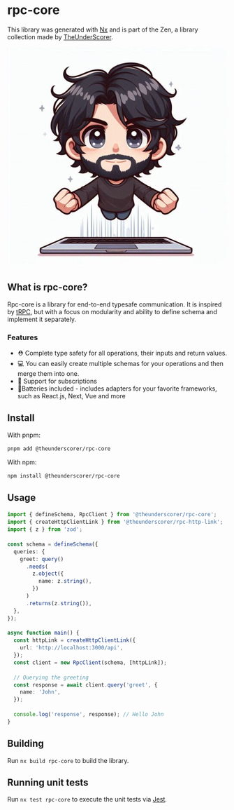 # rpc-core

This library was generated with [Nx](https://nx.dev) and is part of the Zen, a library collection made by [TheUnderScorer](https://github.com/TheUnderScorer).

![logo.png](../../assets/logo.png)

## What is rpc-core?

Rpc-core is a library for end-to-end typesafe communication.
It is inspired by [tRPC](https://github.com/trpc/trpc), but with a focus on modularity and ability to define schema and implement it separately.

### Features

- ⛑️ Complete type safety for all operations, their inputs and return values.
- 💻 You can easily create multiple schemas for your operations and then merge them into one.
- 👀 Support for subscriptions
- 🔋Batteries included - includes adapters for your favorite frameworks, such as React.js, Next, Vue and more

## Install

With pnpm:

```bash
pnpm add @theunderscorer/rpc-core
```

With npm:

```bash
npm install @theunderscorer/rpc-core
```

## Usage

```ts
import { defineSchema, RpcClient } from '@theunderscorer/rpc-core';
import { createHttpClientLink } from '@theunderscorer/rpc-http-link';
import { z } from 'zod';

const schema = defineSchema({
  queries: {
    greet: query()
      .needs(
        z.object({
          name: z.string(),
        })
      )
      .returns(z.string()),
  },
});

async function main() {
  const httpLink = createHttpClientLink({
    url: 'http://localhost:3000/api',
  });
  const client = new RpcClient(schema, [httpLink]);

  // Querying the greeting
  const response = await client.query('greet', {
    name: 'John',
  });

  console.log('response', response); // Hello John
}
```

## Building

Run `nx build rpc-core` to build the library.

## Running unit tests

Run `nx test rpc-core` to execute the unit tests via [Jest](https://jestjs.io).
